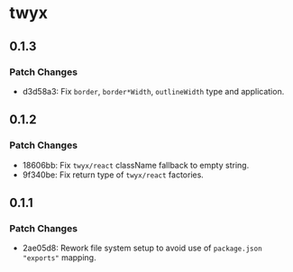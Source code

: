 # twyx

## 0.1.3

### Patch Changes

- d3d58a3: Fix `border`, `border*Width`, `outlineWidth` type and application.

## 0.1.2

### Patch Changes

- 18606bb: Fix `twyx/react` className fallback to empty string.
- 9f340be: Fix return type of `twyx/react` factories.

## 0.1.1

### Patch Changes

- 2ae05d8: Rework file system setup to avoid use of `package.json "exports"` mapping.
